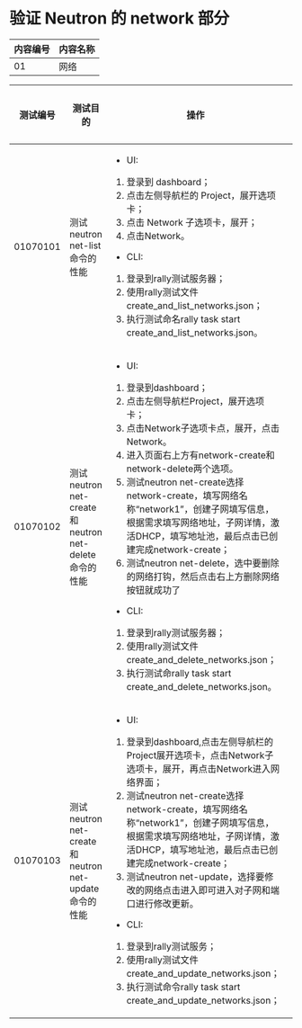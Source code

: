# 验证 Neutron 的 network 部分

|内容编号|内容名称|
|--------|--------|
|01|网络|


|测试编号|测试目的|操作|预期结果|实际结果|备注|Rally/Tempest/None|
|--------|--------|----|--------|--------|----|------------------|
|01070101|测试 neutron net-list 命令的性能|<ul><li>UI:</li></ul><ol><li>登录到 dashboard；</li><li>点击左侧导航栏的 Project，展开选项卡；</li><li>点击 Network 子选项卡，展开；</li><li>点击Network。</li></ol><ul><li>CLI:</li></ul><ol><li>登录到rally测试服务器；</li><li>使用rally测试文件create_and_list_networks.json；</li><li>执行测试命名rally task start create_and_list_networks.json。|<ul><li>UI:</li></ul><ol><li>显示该Project中所有已经创建的网络||创建并列出网络，需要指定参数|Rally:</br>create_and_list_networks.json|
|01070102|测试 neutron net-create 和 neutron net-delete 命令的性能|<ul><li>UI:</li></ul><ol><li>登录到dashboard；</li><li>点击左侧导航栏Project，展开选项卡；</li><li>点击Network子选项卡点，展开，点击Network。</li><li>进入页面右上方有network-create和network-delete两个选项。</li><li>测试neutron net-create选择network-create，填写网络名称“network1”，创建子网填写信息，根据需求填写网络地址，子网详情，激活DHCP，填写地址池，最后点击已创建完成network-create；</li><li>测试neutron net-delete，选中要删除的网络打钩，然后点击右上方删除网络按钮就成功了</li></ol><ul><li>CLI:</li></ul><ol><li>登录到rally测试服务器；</li><li>使用rally测试文件create_and_delete_networks.json；</li><li>执行测试命rally task start create_and_delete_networks.json。|<ul><li>UI:</li></ul><ol><li>能够成功创建网络，也能够成功删除网络||创建网络后，将其删除|Rally:</br>create_and_delete_networks.json|
|01070103|测试 neutron net-create 和 neutron net-update 命令的性能|<ul><li>UI:</li></ul><ol><li>登录到dashboard,点击左侧导航栏的Project展开选项卡，点击Network子选项卡，展开，再点击Network进入网络界面；</li><li>测试neutron net-create选择network-create，填写网络名称“network1”，创建子网填写信息，根据需求填写网络地址，子网详情，激活DHCP，填写地址池，最后点击已创建完成network-create；</li><li>测试neutron net-update，选择要修改的网络点击进入即可进入对子网和端口进行修改更新。</li></ol><ul><li>CLI:</li></ul><ol><li>登录到rally测试服务；</li><li>使用rally测试文件 create_and_update_networks.json；</li><li>执行测试命令rally task start create_and_update_networks.json；|<ul><li>UI:</li></ul><ol><li>能够成功创建网络以及对网络的更新||创建网络后，修改网络|Rally:</br>create_and_update_networks.json|

